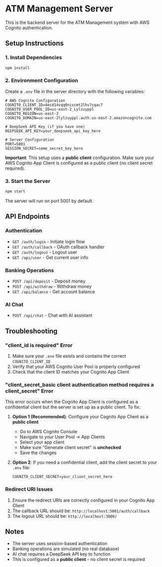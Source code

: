 # ATM Management Server

This is the backend server for the ATM Management system with AWS Cognito authentication.

## Setup Instructions

### 1. Install Dependencies
```bash
npm install
```

### 2. Environment Configuration
Create a `.env` file in the server directory with the following variables:

```env
# AWS Cognito Configuration
COGNITO_CLIENT_ID=4ecd14vqq0niscmt2lhv7cqac7
COGNITO_USER_POOL_ID=us-east-2_Lylzuyppl
COGNITO_REGION=us-east-2
COGNITO_DOMAIN=us-east-2lylzuyppl.auth.us-east-2.amazoncognito.com

# DeepSeek API Key (if you have one)
DEEPSEEK_API_KEY=your_deepseek_api_key_here

# Server Configuration
PORT=5001
SESSION_SECRET=some_secret_key_here
```

**Important**: This setup uses a **public client** configuration. Make sure your AWS Cognito App Client is configured as a public client (no client secret required).

### 3. Start the Server
```bash
npm start
```

The server will run on port 5001 by default.

## API Endpoints

### Authentication
- `GET /auth/login` - Initiate login flow
- `GET /auth/callback` - OAuth callback handler
- `GET /auth/logout` - Logout user
- `GET /api/user` - Get current user info

### Banking Operations
- `POST /api/deposit` - Deposit money
- `POST /api/withdraw` - Withdraw money
- `GET /api/balance` - Get account balance

### AI Chat
- `POST /api/chat` - Chat with AI assistant

## Troubleshooting

### "client_id is required" Error
1. Make sure your `.env` file exists and contains the correct `COGNITO_CLIENT_ID`
2. Verify that your AWS Cognito User Pool is properly configured
3. Check that the client ID matches your Cognito App Client

### "client_secret_basic client authentication method requires a client_secret" Error
This error occurs when the Cognito App Client is configured as a confidential client but the server is set up as a public client. To fix:

1. **Option 1 (Recommended)**: Configure your Cognito App Client as a **public client**
   - Go to AWS Cognito Console
   - Navigate to your User Pool → App Clients
   - Select your app client
   - Make sure "Generate client secret" is **unchecked**
   - Save the changes

2. **Option 2**: If you need a confidential client, add the client secret to your `.env` file:
   ```env
   COGNITO_CLIENT_SECRET=your_client_secret_here
   ```

### Redirect URI Issues
1. Ensure the redirect URIs are correctly configured in your Cognito App Client
2. The callback URL should be: `http://localhost:5001/auth/callback`
3. The logout URL should be: `http://localhost:3000/`

## Notes

- The server uses session-based authentication
- Banking operations are simulated (no real database)
- AI chat requires a DeepSeek API key to function
- This is configured as a **public client** - no client secret is required 